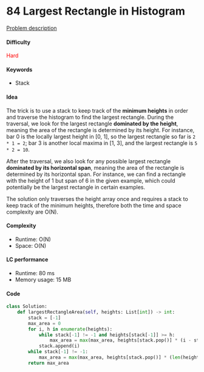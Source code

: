84 Largest Rectangle in Histogram
=======================
[Problem description](https://leetcode.com/problems/erect-the-fence/)

#### Difficulty
<span style="color:red">Hard</span>

#### Keywords
- Stack

  
#### Idea
The trick is to use a stack to keep track of the **minimum heights** in order and traverse the histogram to find the largest rectangle. During the traversal, we look for the largest rectangle **dominated by the height**, meaning the area of the rectangle is determined by its height. For instance, bar 0 is the locally largest height in [0, 1], so the largest rectangle so far is `2 * 1 = 2`; bar 3 is another local maxima in [1, 3], and the largest rectangle is `5 * 2 = 10`. 

After the traversal, we also look for any possible largest rectangle **dominated by its horizontal span**, meaning the area of the rectangle is determined by its horizontal span. For instance, we can find a rectangle with the height of 1 but span of 6 in the given example, which could potentially be the largest rectangle in certain examples. 

The solution only traverses the height array once and requires a stack to keep track of the minimum heights, therefore both the time and space complexity are O(N).    

#### Complexity
- Runtime: O(N)
- Space: O(N)
  
#### LC performance
- Runtime: 80 ms
- Memory usage: 15 MB

#### Code

```python
class Solution:
    def largestRectangleArea(self, heights: List[int]) -> int:
        stack = [-1]
        max_area = 0
        for i, h in enumerate(heights):
            while stack[-1] != -1 and heights[stack[-1]] >= h:
                max_area = max(max_area, heights[stack.pop()] * (i - stack[-1] - 1))
            stack.append(i)
        while stack[-1] != -1:
            max_area = max(max_area, heights[stack.pop()] * (len(heights) - stack[-1] - 1))
        return max_area
```